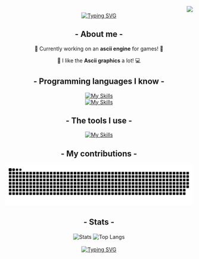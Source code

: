 <!-- Oh well, my code isn't perfect X( -->

<img align="right" src="https://visitor-badge.laobi.icu/badge?page_id=stand-out-coder.stand-out-coder" />
<br>

<div align="center">
  <a href="https://git.io/typing-svg">
    <img src="https://readme-typing-svg.herokuapp.com?font=JetBrains+Mono&pause=1000&color=009517&center=true&vCenter=true&random=false&width=435&lines=Hi+everyone+%5C(%5E_%5E)%2F!;My+name+is+Fixuty!;I+like+programming!+" alt="Typing SVG" 
    />
  </a>
 
 ## - About me -
📃 Currently working on an **ascii engine** for games! 📌

💖 I like the **Ascii graphics** a lot! 💻

  ## - Programming languages I know -
  [![My Skills](https://skillicons.dev/icons?i=js,java,html,css,ts,php,batch,pascal,go,c,lua,processing,ruby,bash)]()
  <br>
  [![My Skills](https://skillicons.dev/icons?i=python,cpp,cs,haskell,rust)]()
  
  ## - The tools I use -
  [![My Skills](https://skillicons.dev/icons?i=unity,visualstudio,obsidian,qt,figma,neovim,discord,stackoverflow,git,cmake,github,vscode)]()

  ## - My contributions -
  <img alt="snake eating my contributions" src="https://raw.githubusercontent.com/stand-out-coder/stand-out-coder/output/github-contribution-grid-snake.svg" />

  ## - Stats -
  <img style="width: 400px;" align="center" src="https://github-readme-stats.vercel.app/api?username=stand-out-coder&rank_icon=github&show_icons=true&theme=dark#gh-dark-mode-only" alt="Stats">
  <img style="width: 400px;" align="center" src="https://github-readme-stats.vercel.app/api/top-langs/?username=stand-out-coder&layout=compact&theme=dark#gh-dark-mode-only" alt="Top Langs">
  <br><br>

  <a href="https://git.io/typing-svg">
    <img src="https://readme-typing-svg.herokuapp.com?font=JetBrains+Mono&pause=1000&color=009517&center=true&vCenter=true&random=false&width=435&separator=%3C&lines=Thank+you+for+viewing+my+profile!%3CHow+about+grading+my+projects%3F+;%3E" alt="Typing SVG" 
    />
  </a>
</div>
